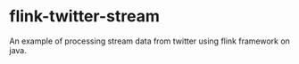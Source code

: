 # flink-twitter-stream
An example of processing stream data from twitter using flink framework on java.
